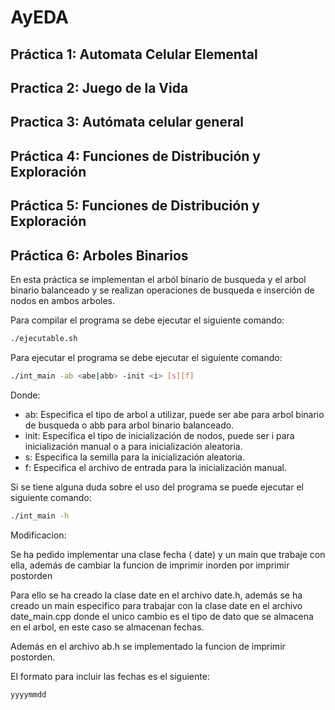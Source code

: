 # AyEDA

## Práctica 1: Automata Celular Elemental

## Practica 2: Juego de la Vida

## Practica 3: Autómata celular general

## Práctica 4: Funciones de Distribución y Exploración

## Práctica 5: Funciones de Distribución y Exploración

## Práctica 6: Arboles Binarios

En esta práctica se implementan el arból binario de busqueda y el arbol binario balanceado y se realizan operaciones de busqueda e inserción de nodos en ambos arboles.

Para compilar el programa se debe ejecutar el siguiente comando:

```bash
./ejecutable.sh
```

Para ejecutar el programa se debe ejecutar el siguiente comando:

```bash
./int_main -ab <abe|abb> -init <i> [s][f]
```

Donde:

- ab: Especifica el tipo de arbol a utilizar, puede ser abe para arbol binario de busqueda o abb para arbol binario balanceado.
- init: Especifica el tipo de inicialización de nodos, puede ser i para inicialización manual o a para inicialización aleatoria.
- s: Especifica la semilla para la inicialización aleatoria.
- f: Especifica el archivo de entrada para la inicialización manual.

Si se tiene alguna duda sobre el uso del programa se puede ejecutar el siguiente comando:

```bash
./int_main -h
```

Modificacion:

Se ha pedido implementar una clase fecha ( date) y un main que trabaje con ella, además de cambiar la funcion de imprimir inorden por imprimir postorden

Para ello se ha creado la clase date en el archivo date.h, además se ha creado un main especifico para trabajar con la clase date en el archivo date_main.cpp donde el unico cambio es el tipo de dato que se almacena en el arbol, en este caso se almacenan fechas.

Además en el archivo ab.h se implementado la funcion de imprimir postorden.

El formato para incluir las fechas es el siguiente:

```bash
yyyymmdd
```